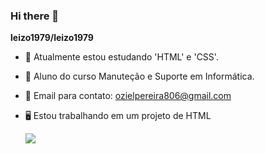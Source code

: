 ### Hi there 👋


**leizo1979/leizo1979** 


- 🔭 Atualmente estou estudando 'HTML' e 'CSS'.
- 🧑 Aluno do curso Manuteção e Suporte em Informática.
- 📧 Email para contato: ozielpereira806@gmail.com
- 🖥️ Estou trabalhando em um projeto de HTML
  
  ![](https://media.tenor.com/flflC6GFzO8AAAAM/sultan-alrefaei-programmer.gif)
